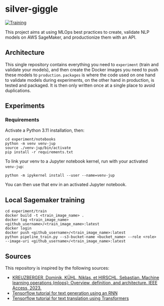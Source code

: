 # silver-giggle

[![Training](https://github.com/theo43/silver-giggle/actions/workflows/training_workflow.yml/badge.svg)](https://github.com/theo43/silver-giggle/actions/workflows/training_workflow.yml)

This project aims at using MLOps best practices to create, validate NLP models on AWS SageMaker, and productionize them with an API. 

## Architecture
This single repository contains everything you need to `experiment` (train and validate
your models), and then create the Docker images you need to push these models to `production`. `packages`
is where the code used on one hand to validate models during experiments, on the other hand in production,
is tested and packaged. It is then only written once at a single place to avoid duplications.

## Experiments
### Requirements
Activate a Python 3.11 installation, then:
```
cd experiment/notebooks
python -m venv venv-jup
source ./venv-jup/bin/activate
pip install -r requirements.txt
```

To link your venv to a Jupyter notebook kernel, run with your activated `venv-jup`:
```
python -m ipykernel install --user --name=venv-jup
```
You can then use that env in an activated Jupyter notebook.

## Local Sagemaker training
```
cd experiment/train
docker build -t <train_image_name> .
docker tag <train_image_name> <github_username>/<train_image_name>:latest
docker login
docker push <github_username>/<train_image_name>:latest
python pipeline_train.py --s3-bucket-name <bucket_name> --role <role> --image-uri <github_username>/<train_image_name>:latest
```

## Sources

This repository is inspired by the following sources:
- [KREUZBERGER, Dominik, KÜHL, Niklas, et HIRSCHL, Sebastian. Machine learning operations (mlops): Overview, definition, and architecture. IEEE Access, 2023.](https://ieeexplore.ieee.org/stamp/stamp.jsp?arnumber=10081336)
- [Tensorflow tutorial for text generation using an RNN](https://www.tensorflow.org/text/tutorials/text_generation)
- [Tensorflow tutorial for text translation using Transformers](https://www.tensorflow.org/text/tutorials/transformer)
